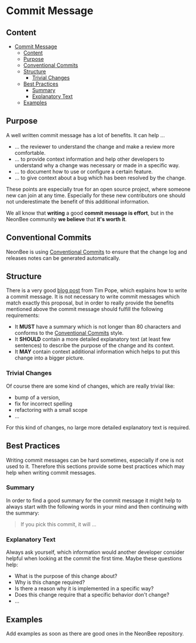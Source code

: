 # Commit Message

## Content

- [Commit Message](#Commit-Message)
  - [Content](#Content)
  - [Purpose](#Purpose)
  - [Conventional Commits](#Conventional-Commits)
  - [Structure](#Structure)
    - [Trivial Changes](#Trivial-Changes)
  - [Best Practices](#Best-Practices)
    - [Summary](#Summary)
    - [Explanatory Text](#Explanatory-Text)
  - [Examples](#Examples)

## Purpose

A well written commit message has a lot of benefits. It can help ...

- ... the reviewer to understand the change and make a review more comfortable.
- ... to provide context information and help other developers to understand why a change was necessary or made in a specific way.
- ... to document how to use or configure a certain feature.
- ... to give context about a bug which has been resolved by the change.

These points are especially true for an open source project, where someone new can join at any time. Especially for these new contributors one should not underestimate the benefit of this additional information.

We all know that **writing** a good **commit message is effort**, but in the NeonBee community **we believe** that **it's worth it**.

## Conventional Commits

NeonBee is using [Conventional Commits](https://www.conventionalcommits.org/en/v1.0.0/) to ensure that the change log and releases notes can be generated automatically.

## Structure

There is a very good [blog post](https://tbaggery.com/2008/04/19/a-note-about-git-commit-messages.html) from Tim Pope, which explains how to write a commit message. It is not necessary to write commit messages which match exactly this proposal, but in order to really provide the benefits mentioned above the commit message should fulfill the following requirements:

- It **MUST** have a summary which is not longer than 80 characters and conforms to the [Conventional Commits](#conventional-commits) style.
- It **SHOULD** contain a more detailed explanatory text (at least few sentences) to describe the purpose of the change and its context.
- It **MAY** contain context additional information which helps to put this change into a bigger picture.

### Trivial Changes

Of course there are some kind of changes, which are really trivial like:

- bump of a version,
- fix for incorrect spelling
- refactoring with a small scope
- ...

For this kind of changes, no large more detailed explanatory text is required.

## Best Practices

Writing commit messages can be hard sometimes, especially if one is not used to it. Therefore this sections provide some best practices which may help when writing commit messages.

### Summary

In order to find a good summary for the commit message it might help to always start with the following words in your mind and then continuing with the summary:

> If you pick this commit, it will ...

### Explanatory Text

Always ask yourself, which information would another developer consider helpful when looking at the commit the first time. Maybe these questions help:

- What is the purpose of this change about?
- Why is this change required?
- Is there a reason why it is implemented in a specific way?
- Does this change require that a specific behavior don't change?
- ...

## Examples

Add examples as soon as there are good ones in the NeonBee repository.
